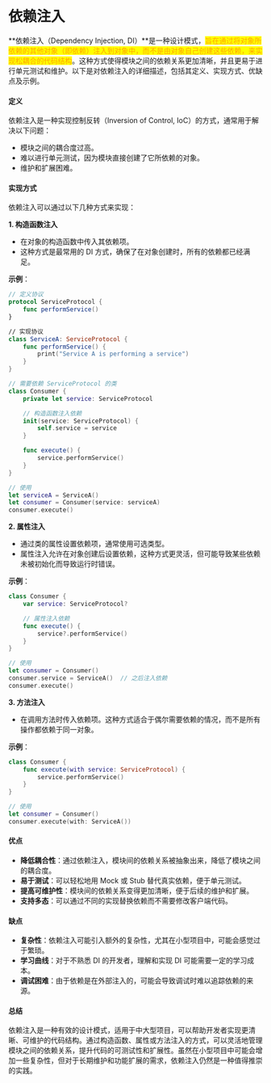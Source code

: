 # 依赖注入

\*\*依赖注入（Dependency Injection, DI）\*\*是一种设计模式，<mark style="color:orange;">旨在通过将对象所依赖的其他对象（即依赖）注入到对象中，而不是由对象自己创建这些依赖，来实现松耦合的代码结构</mark>。这种方式使得模块之间的依赖关系更加清晰，并且更易于进行单元测试和维护。以下是对依赖注入的详细描述，包括其定义、实现方式、优缺点及示例。

#### 定义

依赖注入是一种实现控制反转（Inversion of Control, IoC）的方式，通常用于解决以下问题：

* 模块之间的耦合度过高。
* 难以进行单元测试，因为模块直接创建了它所依赖的对象。
* 维护和扩展困难。

#### 实现方式

依赖注入可以通过以下几种方式来实现：

**1. 构造函数注入**

* 在对象的构造函数中传入其依赖项。
* 这种方式是最常用的 DI 方式，确保了在对象创建时，所有的依赖都已经满足。

**示例**：

```swift
// 定义协议
protocol ServiceProtocol {
    func performService()
}

// 实现协议
class ServiceA: ServiceProtocol {
    func performService() {
        print("Service A is performing a service")
    }
}

// 需要依赖 ServiceProtocol 的类
class Consumer {
    private let service: ServiceProtocol

    // 构造函数注入依赖
    init(service: ServiceProtocol) {
        self.service = service
    }

    func execute() {
        service.performService()
    }
}

// 使用
let serviceA = ServiceA()
let consumer = Consumer(service: serviceA)
consumer.execute()
```

**2. 属性注入**

* 通过类的属性设置依赖项，通常使用可选类型。
* 属性注入允许在对象创建后设置依赖，这种方式更灵活，但可能导致某些依赖未被初始化而导致运行时错误。

**示例**：

```swift
class Consumer {
    var service: ServiceProtocol?

    // 属性注入依赖
    func execute() {
        service?.performService()
    }
}

// 使用
let consumer = Consumer()
consumer.service = ServiceA()  // 之后注入依赖
consumer.execute()
```

**3. 方法注入**

* 在调用方法时传入依赖项。这种方式适合于偶尔需要依赖的情况，而不是所有操作都依赖于同一对象。

**示例**：

```swift
class Consumer {
    func execute(with service: ServiceProtocol) {
        service.performService()
    }
}

// 使用
let consumer = Consumer()
consumer.execute(with: ServiceA())
```

#### 优点

* **降低耦合性**：通过依赖注入，模块间的依赖关系被抽象出来，降低了模块之间的耦合度。
* **易于测试**：可以轻松地用 Mock 或 Stub 替代真实依赖，便于单元测试。
* **提高可维护性**：模块间的依赖关系变得更加清晰，便于后续的维护和扩展。
* **支持多态**：可以通过不同的实现替换依赖而不需要修改客户端代码。

#### 缺点

* **复杂性**：依赖注入可能引入额外的复杂性，尤其在小型项目中，可能会感觉过于繁琐。
* **学习曲线**：对于不熟悉 DI 的开发者，理解和实现 DI 可能需要一定的学习成本。
* **调试困难**：由于依赖是在外部注入的，可能会导致调试时难以追踪依赖的来源。

#### 总结

依赖注入是一种有效的设计模式，适用于中大型项目，可以帮助开发者实现更清晰、可维护的代码结构。通过构造函数、属性或方法注入的方式，可以灵活地管理模块之间的依赖关系，提升代码的可测试性和扩展性。虽然在小型项目中可能会增加一些复杂性，但对于长期维护和功能扩展的需求，依赖注入仍然是一种值得推崇的实践。
